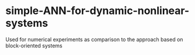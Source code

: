 # simple-ANN-for-dynamic-nonlinear-systems
Used for numerical experiments as comparison to the approach based on block-oriented systems
